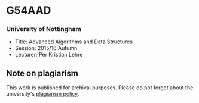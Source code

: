 # G54AAD
### University of Nottingham
* Title: Advanced Algorithms and Data Structures
* Session: 2015/16 Autumn
* Lecturer: Per Kristian Lehre


## Note on plagiarism
This work is published for archival purposes. Please do not forget about the university's [plagiarism policy](https://www.nottingham.ac.uk/studyingeffectively/writing/plagiarism/index.aspx).
